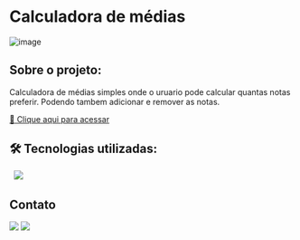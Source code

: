 # Calculadora de médias
![image](https://user-images.githubusercontent.com/105132452/190491178-7044df03-3fb9-4acc-8181-35cd81fd995a.png)
## Sobre o projeto:

Calculadora de médias simples onde o uruario pode calcular quantas notas preferir. Podendo tambem adicionar e remover as notas. 

[🔗 Clique aqui para acessar](https://andersonrodrigs.github.io/Calculadora-De-Medias/)

## 🛠 Tecnologias utilizadas:

<div display="block">
<img src="https://img.shields.io/badge/HTML5-E34F26?style=for-the-badge&logo=html5&logoColor=white" alt="">
<img src="https://img.shields.io/badge/CSS3-1572B6?style=for-the-badge&logo=css3&logoColor=white" alt="">
<img src="https://img.shields.io/badge/JavaScript-F7DF1E?style=for-the-badge&logo=javascript&logoColor=black" />
</div>

<!--# Autor:-->
## Contato
<a href="https://www.linkedin.com/in/anderson-r-souza" target="_blank"><img src="https://img.shields.io/badge/-LinkedIn-%230077B5?style=for-the-badge&logo=linkedin&logoColor=white" target="_blank"></a> 
<a href = "mailto:anderson.rodriguesouz@gmail.com"><img src="https://img.shields.io/badge/-Gmail-%23333?style=for-the-badge&logo=gmail&logoColor=white" target="_blank"></a>
